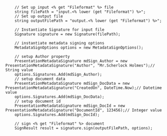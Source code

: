 
        // Set up input <% get "Fileformat" %> file
        string filePath = "input.<% lower (get "Fileformat") %>";
        // Set up output file
        string outputFilePath = "output.<% lower (get "Fileformat") %>";

        // Instantiate Signature for input file
        Signature signature = new Signature(filePath);

        // instantiate metadata signing options
        MetadataSignOptions options = new MetadataSignOptions();

        // setup Author property
        PresentationMetadataSignature mdSign_Author = new PresentationMetadataSignature("Author", "Mr.Scherlock Holmes");// String value
        options.Signatures.Add(mdSign_Author);
        // setup document data
        PresentationMetadataSignature mdSign_DocData = new PresentationMetadataSignature("CreatedOn", DateTime.Now);// Datetime value
        options.Signatures.Add(mdSign_DocData);
        // setup document id
        PresentationMetadataSignature mdSign_DocId = new PresentationMetadataSignature("DocumentId", 123456);// Integer value
        options.Signatures.Add(mdSign_DocId);

        // sign <% get "Fileformat" %> document
        SignResult result = signature.sign(outputFilePath, options);
